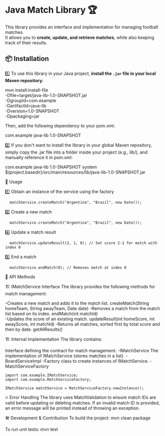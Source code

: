 # Java Match Library 🏆

This library provides an interface and implementation for managing football matches.  
It allows you to **create, update, and retrieve matches**, while also keeping track of their results.

## 📦 Installation

1️⃣ To use this library in your Java project, **install the `.jar` file in your local Maven repository**:

mvn install:install-file \
   -Dfile=target/java-lib-1.0-SNAPSHOT.jar \
   -DgroupId=com.example \
   -DartifactId=java-lib \
   -Dversion=1.0-SNAPSHOT \
   -Dpackaging=jar
   
Then, add the following dependency to your pom.xml:

<dependency>
    <groupId>com.example</groupId>
    <artifactId>java-lib</artifactId>
    <version>1.0-SNAPSHOT</version>
</dependency>

2️⃣ If you don't want to install the library in your global Maven repository, simply copy the .jar file into a folder inside your project (e.g., lib/), and manually reference it in pom.xml:

<dependency>
    <groupId>com.example</groupId>
    <artifactId>java-lib</artifactId>
    <version>1.0-SNAPSHOT</version>
    <scope>system</scope>
    <systemPath>${project.basedir}/src/main/resources/lib/java-lib-1.0-SNAPSHOT.jar</systemPath>
</dependency>


🚀 Usage

  1️⃣ Obtain an instance of the service using the factory

      matchService.createMatch("Argentina", "Brazil", new Date());

  2️⃣ Create a new match

      matchService.createMatch("Argentina", "Brazil", new Date());

  4️⃣ Update a match result

      matchService.updateResult(2, 1, 0); // Set score 2-1 for match with index 0

  5️⃣ End a match

      matchService.endMatch(0); // Removes match at index 0



📜 API Methods

🏗️ IMatchService Interface
    The library provides the following methods for match management:

   -Creates a new match and adds it to the match list.
    createMatch(String homeTeam, String awayTeam, Date date)
   -Removes a match from the match list based on its index.
    endMatch(int matchId)	
   -Updates the score of an existing match.
    updateResult(int homeScore, int awayScore, int matchId)
   -Returns all matches, sorted first by total score and then by date.
   getAllResults()	


🏗 Internal Implementation
The library contains:

   Interface defining the contract for match management.
   -IMatchService
   The implementation of IMatchService (stores matches in a list).
   -BoardServiceImpl
   -Factory class to create instances of IMatchService.
   -MatchServiceFactory

    import com.example.IMatchService;
    import com.example.MatchServiceFactory;

    IMatchService matchService = MatchServiceFactory.newInstance();


🔥 Error Handling
The library uses MatchValidation to ensure match IDs are valid before updating or deleting matches.
If an invalid match ID is provided, an error message will be printed instead of throwing an exception.

🛠 Development & Contribution
To build the project:
mvn clean package

To run unit tests:
mvn test
